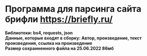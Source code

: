 # Программа для парсинга сайта брифли https://briefly.ru/

__Библиотеки: bs4, requests, json__ <br>
__Данные, которые входят в сборку: Автор, произведение, текст произведения, ссылка на произведение__ <br>
__Размер сохранненного файла на 25.06.2022 86мб__ <br>
